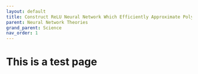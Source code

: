 ```yaml
---
layout: default
title: Construct ReLU Neural Network Which Efficiently Approximate Polynomials (Part 1)
parent: Neural Network Theories
grand_parent: Science
nav_order: 1
---
```


# This is a test page